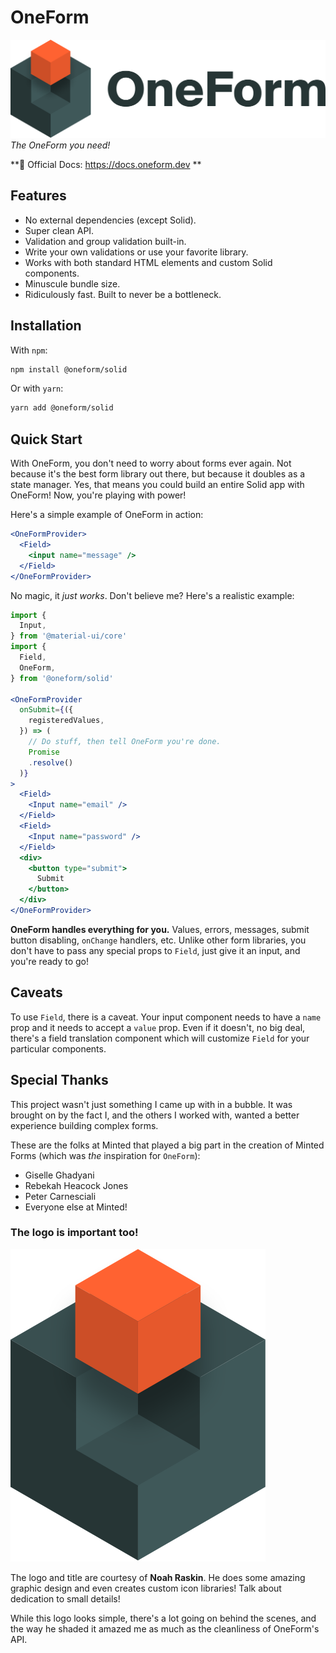 # OneForm

[![OneForm logo](https://github.com/Sawtaytoes/OneForm/blob/master/docs/logos/oneform-cube-textdark.png?raw=true|alt=OneForm)](https://docs.oneform.dev)
_The OneForm you need!_

**📝 Official Docs: https://docs.oneform.dev **

## Features

* No external dependencies \(except Solid\).
* Super clean API.
* Validation and group validation built-in.
* Write your own validations or use your favorite library.
* Works with both standard HTML elements and custom Solid components.
* Minuscule bundle size.
* Ridiculously fast. Built to never be a bottleneck.

## Installation

With `npm`:

```bash
npm install @oneform/solid
```

Or with `yarn`:

```bash
yarn add @oneform/solid
```

## Quick Start

With OneForm, you don't need to worry about forms ever again. Not because it's the best form library out there, but because it doubles as a state manager. Yes, that means you could build an entire Solid app with OneForm! Now, you're playing with power!

Here's a simple example of OneForm in action:

```jsx
<OneFormProvider>
  <Field>
    <input name="message" />
  </Field>
</OneFormProvider>
```

No magic, it _just works_. Don't believe me? Here's a realistic example:

```jsx
import {
  Input,
} from '@material-ui/core'
import {
  Field,
  OneForm,
} from '@oneform/solid'

<OneFormProvider
  onSubmit={({
    registeredValues,
  }) => (
    // Do stuff, then tell OneForm you're done.
    Promise
    .resolve()
  )}
>
  <Field>
    <Input name="email" />
  </Field>
  <Field>
    <Input name="password" />
  </Field>
  <div>
    <button type="submit">
      Submit
    </button>
  </div>
</OneFormProvider>
```

**OneForm handles everything for you.** Values, errors, messages, submit button disabling, `onChange` handlers, etc. Unlike other form libraries, you don't have to pass any special props to `Field`, just give it an input, and you're ready to go!

## Caveats

To use `Field`, there is a caveat. Your input component needs to have a `name` prop and it needs to accept a `value` prop. Even if it doesn't, no big deal, there's a field translation component which will customize `Field` for your particular components.

## Special Thanks

This project wasn't just something I came up with in a bubble. It was brought on by the fact I, and the others I worked with, wanted a better experience building complex forms.

These are the folks at Minted that played a big part in the creation of Minted Forms \(which was _the_ inspiration for `OneForm`\):

* Giselle Ghadyani
* Rebekah Heacock Jones
* Peter Carnesciali
* Everyone else at Minted!

### The logo is important too!
![Credit: Noah Raskin](https://github.com/Sawtaytoes/OneForm/blob/master/docs/logos/oneform-cube-master.svg?raw=true|alt=OneForm)

The logo and title are courtesy of **Noah Raskin**. He does some amazing graphic design and even creates custom icon libraries! Talk about dedication to small details!

While this logo looks simple, there's a lot going on behind the scenes, and the way he shaded it amazed me as much as the cleanliness of OneForm's API.
